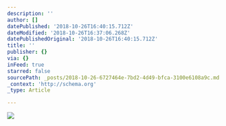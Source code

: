 ```yaml
---
description: ''
author: []
datePublished: '2018-10-26T16:40:15.712Z'
dateModified: '2018-10-26T16:37:06.268Z'
datePublishedOriginal: '2018-10-26T16:40:15.712Z'
title: ''
publisher: {}
via: {}
inFeed: true
starred: false
sourcePath: _posts/2018-10-26-6727464e-7bd2-4d49-bfca-3100e6108a9c.md
_context: 'http://schema.org'
_type: Article

---
```

![](https://the-grid-user-content.s3-us-west-2.amazonaws.com/e2a315f4-8157-4da4-bf73-d805b61b2735.png)